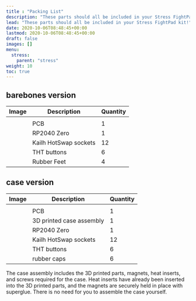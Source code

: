 ```yaml
---
title : "Packing List"
description: "These parts should all be included in your Stress FightPad kit!"
lead: "These parts should all be included in your Stress FightPad kit!"
date: 2020-10-06T08:48:45+00:00
lastmod: 2020-10-06T08:48:45+00:00
draft: false
images: []
menu:
  stress:
    parent: "stress"
weight: 10
toc: true
---
```


## barebones version

| Image | Description           | Quantity |
| ----- | --------------------- | -------- |
|       |
| ![]() | PCB                   | 1        |
| ![]() | RP2040 Zero           | 1        |
| ![]() | Kailh HotSwap sockets | 12       |
| ![]() | THT buttons           | 6        |
| ![]() | Rubber Feet           | 4        |

## case version

| Image | Description              | Quantity |
| ----- | ------------------------ | -------- |
|       |
| ![]() | PCB                      | 1        |
| ![]() | 3D printed case assembly | 1        |
| ![]() | RP2040 Zero              | 1        |
| ![]() | Kailh HotSwap sockets    | 12       |
| ![]() | THT buttons              | 6        |
| ![]() | rubber caps              | 6        |

The case assembly includes the 3D printed parts, magnets, heat inserts, and screws required for the case. Heat inserts have already been inserted into the 3D printed parts, and the magnets are securely held in place with superglue. There is no need for you to assemble the case yourself.